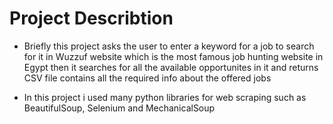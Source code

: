 # Project Describtion
* Briefly this project asks the user to enter a keyword for a job to search for it in Wuzzuf website which is the most famous job hunting website in Egypt then it 
searches for all the available opportunites in it and returns CSV file contains all the required info about the offered jobs

*  In this project i used many python libraries for web scraping such as BeautifulSoup, Selenium and MechanicalSoup
